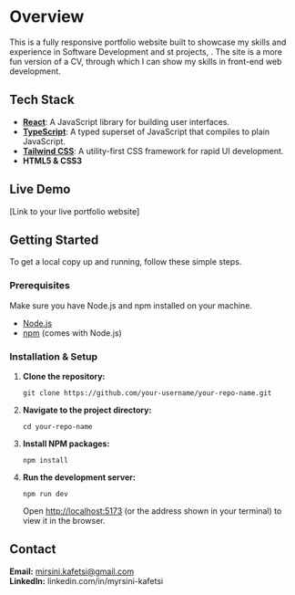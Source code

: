 
# Overview

This is a fully responsive portfolio website built to showcase my skills and experience in Software Development and st projects, . The site is a more fun version of a CV, through which I can show my skills in front-end web development.

## Tech Stack
- **[React](https://reactjs.org/)**: A JavaScript library for building user interfaces.
- **[TypeScript](https://www.typescriptlang.org/)**: A typed superset of JavaScript that compiles to plain JavaScript.
- **[Tailwind CSS](https://tailwindcss.com/)**: A utility-first CSS framework for rapid UI development.
- **HTML5 & CSS3**

## Live Demo

[Link to your live portfolio website]


##  Getting Started
To get a local copy up and running, follow these simple steps.

### Prerequisites
Make sure you have Node.js and npm installed on your machine.
- [Node.js](https://nodejs.org/)
- [npm](https://www.npmjs.com/get-npm) (comes with Node.js)

### Installation & Setup
1.  **Clone the repository:**
    ```
    git clone https://github.com/your-username/your-repo-name.git
    ```
2.  **Navigate to the project directory:**
    ```
    cd your-repo-name
    ```
3.  **Install NPM packages:**
    ```
    npm install
    ```
4.  **Run the development server:**
    ```
    npm run dev
    ```
    Open [http://localhost:5173](http://localhost:5173) (or the address shown in your terminal) to view it in the browser.


##  Contact
**Email:** mirsini.kafetsi@gmail.com  
**LinkedIn:** linkedin.com/in/myrsini-kafetsi

